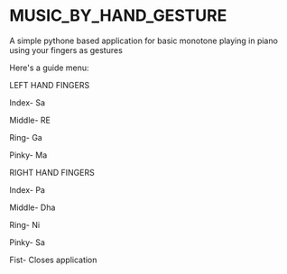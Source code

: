 # MUSIC_BY_HAND_GESTURE




A simple pythone based application for basic monotone playing in piano using your fingers as gestures




Here's a guide menu:



LEFT HAND FINGERS


  Index- Sa

  
  Middle- RE

  
  Ring- Ga
  
  
  Pinky- Ma


RIGHT HAND FINGERS


  Index- Pa

  
  Middle- Dha
  
  
  Ring- Ni
  
  
  Pinky- Sa
  
  
  Fist- Closes application
